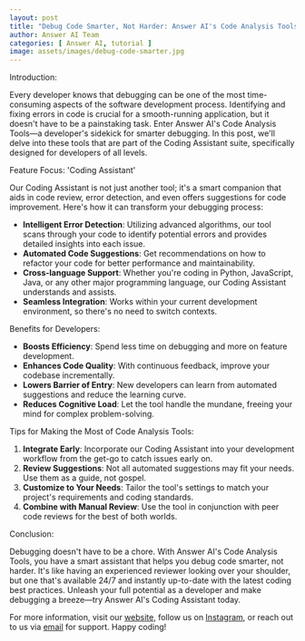```yaml
---
layout: post
title: "Debug Code Smarter, Not Harder: Answer AI's Code Analysis Tools"
author: Answer AI Team
categories: [ Answer AI, tutorial ]
image: assets/images/debug-code-smarter.jpg
---
```


Introduction:

Every developer knows that debugging can be one of the most time-consuming aspects of the software development process. Identifying and fixing errors in code is crucial for a smooth-running application, but it doesn't have to be a painstaking task. Enter Answer AI's Code Analysis Tools—a developer's sidekick for smarter debugging. In this post, we'll delve into these tools that are part of the Coding Assistant suite, specifically designed for developers of all levels.

Feature Focus: 'Coding Assistant'

Our Coding Assistant is not just another tool; it's a smart companion that aids in code review, error detection, and even offers suggestions for code improvement. Here's how it can transform your debugging process:

- **Intelligent Error Detection**: Utilizing advanced algorithms, our tool scans through your code to identify potential errors and provides detailed insights into each issue.
- **Automated Code Suggestions**: Get recommendations on how to refactor your code for better performance and maintainability.
- **Cross-language Support**: Whether you're coding in Python, JavaScript, Java, or any other major programming language, our Coding Assistant understands and assists.
- **Seamless Integration**: Works within your current development environment, so there's no need to switch contexts.

Benefits for Developers:

- **Boosts Efficiency**: Spend less time on debugging and more on feature development.
- **Enhances Code Quality**: With continuous feedback, improve your codebase incrementally.
- **Lowers Barrier of Entry**: New developers can learn from automated suggestions and reduce the learning curve.
- **Reduces Cognitive Load**: Let the tool handle the mundane, freeing your mind for complex problem-solving.

Tips for Making the Most of Code Analysis Tools:

1. **Integrate Early**: Incorporate our Coding Assistant into your development workflow from the get-go to catch issues early on.
2. **Review Suggestions**: Not all automated suggestions may fit your needs. Use them as a guide, not gospel.
3. **Customize to Your Needs**: Tailor the tool's settings to match your project's requirements and coding standards.
4. **Combine with Manual Review**: Use the tool in conjunction with peer code reviews for the best of both worlds.

Conclusion:

Debugging doesn't have to be a chore. With Answer AI's Code Analysis Tools, you have a smart assistant that helps you debug code smarter, not harder. It's like having an experienced reviewer looking over your shoulder, but one that's available 24/7 and instantly up-to-date with the latest coding best practices. Unleash your full potential as a developer and make debugging a breeze—try Answer AI's Coding Assistant today.

For more information, visit our [website][answerai-website], follow us on [Instagram][answerai-insta], or reach out to us via [email][answerai-support] for support. Happy coding!

[answerai-website]: https://answerai.tech
[answerai-insta]: https://instagram.com/answerai.tech
[answerai-support]: support@answerai.tech